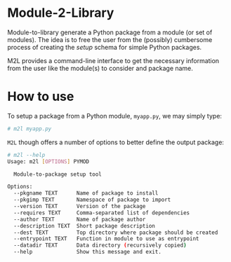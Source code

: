 # Module-2-Library

Module-to-library generate a Python package from a module (or set of modules).
The idea is to free the user from the (possibly) cumbersome process of creating
the *setup* schema for simple Python packages.

M2L provides a command-line interface to get the necessary information from
the user like the module(s) to consider and package name.


# How to use

To setup a package from a Python module, `myapp.py`, we may simply type:

```bash
# m2l myapp.py
```


`M2L` though offers a number of options to better define the output package:

```bash
# m2l --help
Usage: m2l [OPTIONS] PYMOD

  Module-to-package setup tool

Options:
  --pkgname TEXT      Name of package to install
  --pkgimp TEXT       Namespace of package to import
  --version TEXT      Version of the package
  --requires TEXT     Comma-separated list of dependencies
  --author TEXT       Name of package author
  --description TEXT  Short package description
  --dest TEXT         Top directory where package should be created
  --entrypoint TEXT   Function in module to use as entrypoint
  --datadir TEXT      Data directory (recursively copied)
  --help              Show this message and exit.
```
